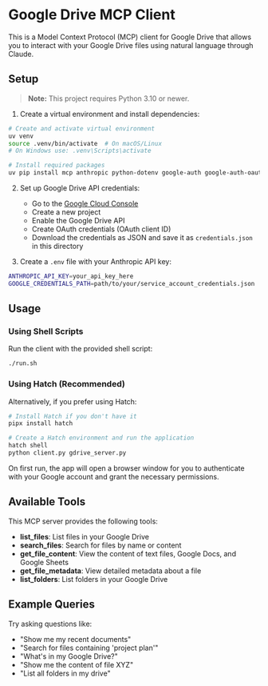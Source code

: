 # Google Drive MCP Client

This is a Model Context Protocol (MCP) client for Google Drive that allows you to interact with your Google Drive files using natural language through Claude.

## Setup

> **Note:** This project requires Python 3.10 or newer.

1. Create a virtual environment and install dependencies:

```bash
# Create and activate virtual environment
uv venv
source .venv/bin/activate  # On macOS/Linux
# On Windows use: .venv\Scripts\activate

# Install required packages
uv pip install mcp anthropic python-dotenv google-auth google-auth-oauthlib google-api-python-client
```

2. Set up Google Drive API credentials:

   - Go to the [Google Cloud Console](https://console.cloud.google.com/)
   - Create a new project
   - Enable the Google Drive API
   - Create OAuth credentials (OAuth client ID)
   - Download the credentials as JSON and save it as `credentials.json` in this directory

3. Create a `.env` file with your Anthropic API key:

```bash
ANTHROPIC_API_KEY=your_api_key_here
GOOGLE_CREDENTIALS_PATH=path/to/your/service_account_credentials.json  # Optional
```

## Usage

### Using Shell Scripts

Run the client with the provided shell script:

```bash
./run.sh
```

### Using Hatch (Recommended)

Alternatively, if you prefer using Hatch:

```bash
# Install Hatch if you don't have it
pipx install hatch

# Create a Hatch environment and run the application
hatch shell
python client.py gdrive_server.py
```

On first run, the app will open a browser window for you to authenticate with your Google account and grant the necessary permissions.

## Available Tools

This MCP server provides the following tools:

- **list_files**: List files in your Google Drive
- **search_files**: Search for files by name or content
- **get_file_content**: View the content of text files, Google Docs, and Google Sheets
- **get_file_metadata**: View detailed metadata about a file
- **list_folders**: List folders in your Google Drive

## Example Queries

Try asking questions like:

- "Show me my recent documents"
- "Search for files containing 'project plan'"
- "What's in my Google Drive?"
- "Show me the content of file XYZ"
- "List all folders in my drive"
